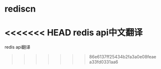 rediscn
=======

<<<<<<< HEAD
redis api中文翻译
=======
redis api翻译
>>>>>>> 86e6137ff25434b2fa3a0e08feaea33fd0331aa6
